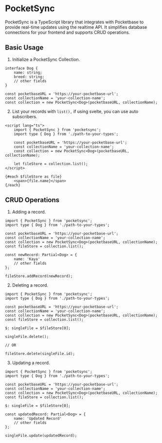 # PocketSync

PocketSync is a TypeScript library that integrates with Pocketbase to provide real-time updates using the realtime API. It simplifies database connections for your frontend and supports CRUD operations.

## Basic Usage

1. Initialize a PocketSync Collection.

```
interface Dog {
    name: string;
    breed: string;
    // other fields
}

const pocketbaseURL = 'https://your-pocketbase-url';
const collectionName = 'your-collection-name';
const collection = new PocketSync<Dog>(pocketbaseURL, collectionName);
```

2. List your records with `list(),` if using svelte, you can use auto subscribers.

```
<script lang="ts">
    import { PocketSync } from 'pocketsync';
    import type { Dog } from './path-to-your-types';

    const pocketbaseURL = 'https://your-pocketbase-url';
    const collectionName = 'your-collection-name';
    const collection = new PocketSync<Dog>(pocketbaseURL, collectionName);

    let fileStore = collection.list();
</script>

{#each $fileStore as file}
    <span>{file.name}</span>
{/each}
```

## CRUD Operations

1. Adding a record.

```
import { PocketSync } from 'pocketsync';
import type { Dog } from './path-to-your-types';

const pocketbaseURL = 'https://your-pocketbase-url';
const collectionName = 'your-collection-name';
const collection = new PocketSync<Dog>(pocketbaseURL, collectionName);
const fileStore = collection.list();

const newRecord: Partial<Dog> = {
    name: 'Kaya'
    // other fields
};

fileStore.addRecord(newRecord);
```

2. Deleting a record.

```
import { PocketSync } from 'pocketsync';
import type { Dog } from './path-to-your-types';

const pocketbaseURL = 'https://your-pocketbase-url';
const collectionName = 'your-collection-name';
const collection = new PocketSync<Dog>(pocketbaseURL, collectionName);
const fileStore = collection.list();

$: singleFile = $fileStore[0];

singleFile.delete();

// OR

fileStore.delete(singleFile.id);
```

3. Updating a record.

```
import { PocketSync } from 'pocketsync';
import type { Dog } from './path-to-your-types';

const pocketbaseURL = 'https://your-pocketbase-url';
const collectionName = 'your-collection-name';
const collection = new PocketSync<Dog>(pocketbaseURL, collectionName);
const fileStore = collection.list();

$: singleFile = $fileStore[0];

const updatedRecord: Partial<Dog> = {
    name: 'Updated Record'
    // other fields
};

singleFile.update(updatedRecord);
```
